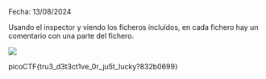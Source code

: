 Fecha: 13/08/2024

Usando el inspector y viendo los ficheros incluídos, en cada fichero hay un comentario con una parte del fichero. 

![](Imágenes/Pasted%20image%2020240813204032.png)

picoCTF{tru3_d3t3ct1ve_0r_ju5t_lucky?832b0699}